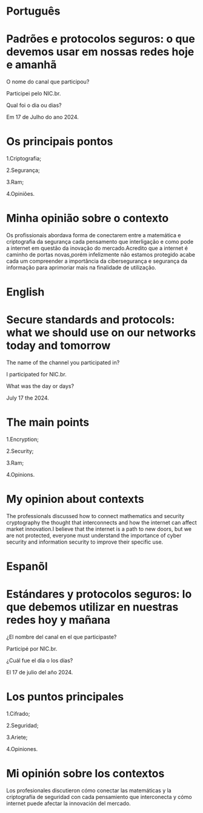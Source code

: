 
# Português

# Padrões e protocolos seguros: o que devemos usar em nossas redes hoje e amanhã

O nome do canal que participou?

Participei pelo NIC.br.

Qual foi o dia ou dias?

Em 17 de Julho do ano 2024.

# Os principais pontos

1.Criptografia;

2.Segurança;

3.Ram;

4.Opiniões.


# Minha opinião sobre o contexto

<p>Os profissionais abordava  forma de conectarem entre  a matemática e criptografia da segurança cada pensamento que interligação e  como pode a  internet em questão da inovação do mercado.Acredito que a internet  é caminho de portas novas,porém infelizmente não estamos protegido acabe cada um compreender a importância da cibersegurança e segurança  da informação para aprimoriar mais na finalidade de utilização.</p>


# English

# Secure standards and protocols: what we should use on our networks today and tomorrow

The name of the channel you participated in?

I participated for NIC.br.

What was the day or days?

July 17 the 2024.

# The main points

1.Encryption;

2.Security;

3.Ram;

4.Opinions.

# My opinion about contexts

<p>The professionals discussed how to connect mathematics and security cryptography the thought that interconnects and how the internet can affect market innovation.I believe that the internet is a path to new doors, but we are not protected, everyone must understand the importance of cyber security and information security to improve their specific use.</p>

# Espanõl

# Estándares y protocolos seguros: lo que debemos utilizar en nuestras redes hoy y mañana

¿El nombre del canal en el que participaste?

Participé por NIC.br.

¿Cuál fue el día o los días?

El 17 de julio del año 2024.

# Los puntos principales

1.Cifrado;

2.Seguridad;

3.Ariete;

4.Opiniones.

# Mi opinión sobre los contextos

<p>Los profesionales discutieron cómo conectar las matemáticas y la criptografía de seguridad con cada pensamiento que interconecta y cómo internet puede afectar la innovación del mercado.</p>

